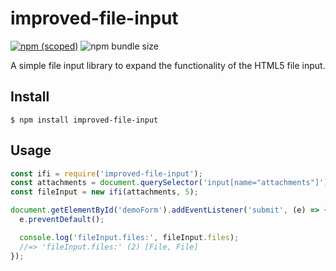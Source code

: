 # improved-file-input

[![npm (scoped)](https://img.shields.io/npm/v/improved-file-input.svg)](https://www.npmjs.com/package/improved-file-input)
![npm bundle size](https://img.shields.io/bundlephobia/min/improved-file-input?label=minified%20size)

A simple file input library to expand the functionality of the HTML5 file input.

## Install

```
$ npm install improved-file-input
```

## Usage

```js
const ifi = require('improved-file-input');
const attachments = document.querySelector('input[name="attachments"]');
const fileInput = new ifi(attachments, 5);

document.getElementById('demoForm').addEventListener('submit', (e) => {
  e.preventDefault();

  console.log('fileInput.files:', fileInput.files);
  //=> 'fileInput.files:' (2) [File, File]
});
```

